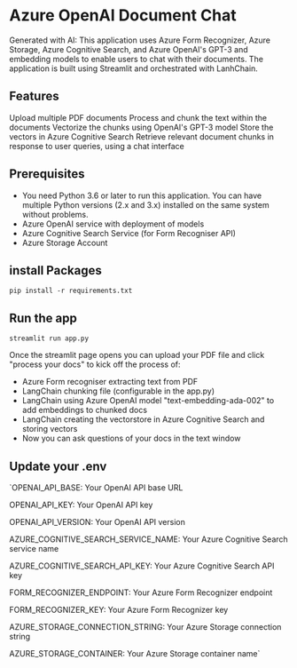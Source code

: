 # Azure OpenAI Document Chat
Generated with AI:
This application uses Azure Form Recognizer, Azure Storage, Azure Cognitive Search, and Azure OpenAI's GPT-3 and embedding models to enable users to chat with their documents. The application is built using Streamlit and orchestrated with LanhChain.

## Features
Upload multiple PDF documents
Process and chunk the text within the documents
Vectorize the chunks using OpenAI's GPT-3 model
Store the vectors in Azure Cognitive Search
Retrieve relevant document chunks in response to user queries, using a chat interface

## Prerequisites
* You need Python 3.6 or later to run this application. You can have multiple Python versions (2.x and 3.x) installed on the same system without problems.
* Azure OpenAI service with deployment of models
* Azure Cognitive Search Service (for Form Recogniser API)
* Azure Storage Account


## install Packages

`pip install -r requirements.txt`

## Run the app

`streamlit run app.py`

Once the streamlit page opens you can upload your PDF file and click "process your docs" to kick off the process of:

- Azure Form recogniser extracting text from PDF
- LangChain chunking file (configurable in the app.py)
- LangChain using Azure OpenAI model "text-embedding-ada-002" to add embeddings to chunked docs
- LangChain creating the vectorstore in Azure Cognitive Search and storing vectors
- Now you can ask questions of your docs in the text window

## Update your .env 

`OPENAI_API_BASE: Your OpenAI API base URL 

OPENAI_API_KEY: Your OpenAI API key 

OPENAI_API_VERSION: Your OpenAI API version 

AZURE_COGNITIVE_SEARCH_SERVICE_NAME: Your Azure Cognitive Search service name 

AZURE_COGNITIVE_SEARCH_API_KEY: Your Azure Cognitive Search API key 

FORM_RECOGNIZER_ENDPOINT: Your Azure Form Recognizer endpoint 

FORM_RECOGNIZER_KEY: Your Azure Form Recognizer key 

AZURE_STORAGE_CONNECTION_STRING: Your Azure Storage connection string 

AZURE_STORAGE_CONTAINER: Your Azure Storage container name` 




